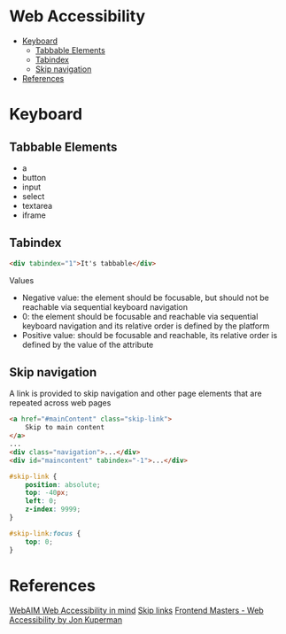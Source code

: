 <h1>Web Accessibility</h1>


<!-- TOC -->

- [Keyboard](#keyboard)
    - [Tabbable Elements](#tabbable-elements)
    - [Tabindex](#tabindex)
    - [Skip navigation](#skip-navigation)
- [References](#references)

<!-- /TOC -->

# Keyboard

## Tabbable Elements
- a
- button
- input
- select
- textarea
- iframe

## Tabindex
```html
<div tabindex="1">It's tabbable</div>
```
Values
- Negative value: the element should be focusable, but should not be reachable via sequential keyboard navigation
- 0: the element should be focusable and reachable via sequential keyboard navigation and its relative order is defined by the platform
- Positive value: should be focusable and reachable, its relative order is defined by the value of the attribute

## Skip navigation
A link is provided to skip navigation and other page elements that are repeated across web pages
```html
<a href="#mainContent" class="skip-link">
    Skip to main content
</a>
...
<div class="navigation">...</div>
<div id="maincontent" tabindex="-1">...</div>
```
```css
#skip-link {
    position: absolute;
    top: -40px;
    left: 0;
    z-index: 9999;
}

#skip-link:focus {
    top: 0;
}
```

# References

[WebAIM Web Accessibility in mind](http://webaim.org/)
[Skip links](webaim.org/techniques/skipnav)
[Frontend Masters - Web Accessibility by Jon Kuperman](https://frontendmasters.com/courses/web-accessibility/?u=83c5033cb7d4129b73f4255d154ceb45210e43e2)